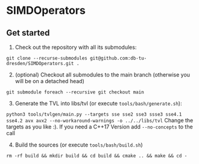 # SIMDOperators

## Get started
1. Check out the repository with all its submodules:

`git clone --recurse-submodules git@github.com:db-tu-dresden/SIMDOperators.git .`

2. (optional) Checkout all submodules to the main branch (otherwise you will be on a detached head)

`git submodule foreach --recursive git checkout main`

3. Generate the TVL into libs/tvl (or execute `tools/bash/generate.sh`):

`python3 tools/tvlgen/main.py --targets sse sse2 sse3 ssse3 sse4.1 sse4.2 avx avx2 --no-workaround-warnings -o ../../libs/tvl`
Change the targets as you like :). If you need a C++17 Version add `--no-concepts` to the call

4. Build the sources (or execute `tools/bash/build.sh`)

`rm -rf build && mkdir build && cd build && cmake .. && make && cd -`
